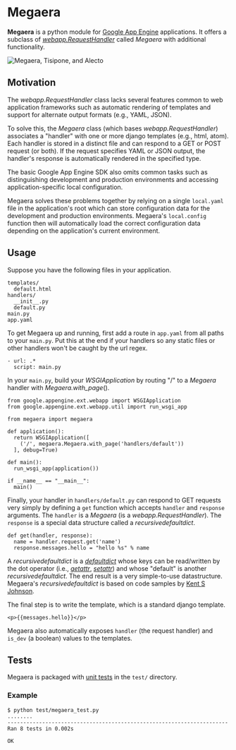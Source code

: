 # Megaera

**Megaera** is a python module for [Google App Engine](http://code.google.com/appengine/) applications. It offers a subclass of _[webapp.RequestHandler](http://code.google.com/appengine/docs/python/tools/webapp/requesthandlerclass.html)_ called _Megaera_ with additional functionality.

![Megaera, Tisipone, and Alecto](/dodgeballcannon/megaera/raw/master/megaera.jpg)

## Motivation

The _webapp.RequestHandler_ class lacks several features common to web application frameworks such as automatic rendering of templates and support for alternate output formats (e.g., YAML, JSON).

To solve this, the _Megaera_ class (which bases _webapp.RequestHandler_) associates a "handler" with one or more django templates (e.g., html, atom). Each handler is stored in a distinct file and can respond to a GET or POST request (or both). If the request specifies YAML or JSON output, the handler's response is automatically rendered in the specified type.

The basic Google App Engine SDK also omits common tasks such as distinguishing development and production environments and accessing application-specific local configuration.

Megaera solves these problems together by relying on a single `local.yaml` file in the application's root which can store configuration data for the development and production environments. Megaera's `local.config` function then will automatically load the correct configuration data depending on the application's current environment.

## Usage

Suppose you have the following files in your application.

    templates/
      default.html
    handlers/
      __init__.py
      default.py
    main.py
    app.yaml

To get Megaera up and running, first add a route in `app.yaml` from all paths to your `main.py`. Put this at the end if your handlers so any static files or other handlers won't be caught by the url regex.

    - url: .*
      script: main.py

In your `main.py`, build your _WSGIApplication_ by routing "/" to a _Megaera_ handler with _Megaera.with_page_().

    from google.appengine.ext.webapp import WSGIApplication
    from google.appengine.ext.webapp.util import run_wsgi_app
    
    from megaera import megaera
    
    def application():
      return WSGIApplication([
        ('/', megaera.Megaera.with_page('handlers/default'))
      ], debug=True)
    
    def main():
      run_wsgi_app(application())
    
    if __name__ == "__main__":
      main()

Finally, your handler in `handlers/default.py` can respond to GET requests very simply by defining a `get` function which accepts `handler` and `response` arguments. The `handler` is a _Megaera_ (is a _webapp.RequestHandler_). The `response` is a special data structure called a _recursivedefaultdict_.


    def get(handler, response):
      name = handler.request.get('name')
      response.messages.hello = "hello %s" % name

A _recursivedefaultdict_ is a _[defaultdict](http://docs.python.org/library/collections.html#collections.defaultdict)_ whose keys can be read/written by the dot operator (i.e., _[getattr](http://docs.python.org/reference/datamodel.html#object.__getattr__)_, _[setattr](http://docs.python.org/reference/datamodel.html#object.__setattr__)_) and whose "default" is another _recursivedefaultdict_. The end result is a very simple-to-use datastructure. Megaera's _recursivedefaultdict_ is based on code samples by [Kent S Johnson](http://personalpages.tds.net/~kent37/kk/00013.html).

The final step is to write the template, which is a standard django template.

    <p>{{messages.hello}}</p>

Megaera also automatically exposes `handler` (the request handler) and `is_dev` (a boolean) values to the templates.

## Tests

Megaera is packaged with [unit tests](http://docs.python.org/library/unittest.html) in the `test/` directory. 
### Example

    $ python test/megaera_test.py
    ........
    ----------------------------------------------------------------------
    Ran 8 tests in 0.002s

    OK
